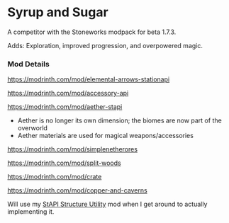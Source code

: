 # Syrup and Sugar

A competitor with the Stoneworks modpack for beta 1.7.3.

Adds: Exploration, improved progression, and overpowered magic.

### Mod Details

https://modrinth.com/mod/elemental-arrows-stationapi

https://modrinth.com/mod/accessory-api

https://modrinth.com/mod/aether-stapi

- Aether is no longer its own dimension; the biomes are now part of the overworld
- Aether materials are used for magical weapons/accessories

https://modrinth.com/mod/simplenetherores

https://modrinth.com/mod/split-woods

https://modrinth.com/mod/crate

https://modrinth.com/mod/copper-and-caverns

Will use my [StAPI Structure Utility](https://github.com/dairycultist/StAPI-Structure-Utility/) mod when I get around
to actually implementing it.